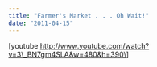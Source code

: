 ```yaml
---
title: "Farmer's Market . . . Oh Wait!"
date: "2011-04-15"
---
```


\[youtube http://www.youtube.com/watch?v=3\_BN7gm4SLA&w=480&h=390\]

